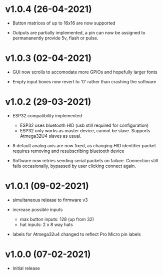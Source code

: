 # v1.0.4 (26-04-2021)
- Button matrices of up to 16x16 are now supported

- Outputs are partially implemented, a pin can now be assigned to permananently provide 5v, flash or pulse.

# v1.0.3 (02-04-2021)
- GUI now scrolls to accomodate more GPIOs and hopefully larger fonts

- Empty input boxes now revert to '0' rather than crashing the software

# v1.0.2 (29-03-2021)

- ESP32 compatibility implemented
    - ESP32 uses bluetooth HID (usb still required for configuration)
    - ESP32 only works as master device, cannot be slave. Supports Atmega32U4 slaves as usual.

- 8 default analog axis are now fixed, as changing HID identifier packet requires removing and resubscribing bluetooth device

- Software now retries sending serial packets on failure. Connection still fails occasionally, bypassed by user clicking connect again.

# v1.0.1 (09-02-2021) 

- simultaneous release to firmware v3

- increase possible inputs
    - max button inputs: 128 (up from 32)
    - hat inputs: 2 x 8 way hats

- labels for Atmega32u4 changed to reflect Pro Micro pin labels

# v1.0.0 (07-02-2021)

- Initial release


